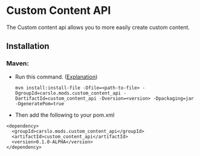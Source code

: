 # Custom Content API

The Custom content api allows you to more easily create custom content.

## Installation

### Maven:

- Run this command. ([Explanation](https://maven.apache.org/general.html#I_have_a_jar_that_I_want_to_put_into_my_local_repository._How_can_I_copy_it_in.3F))<p>
`mvn install:install-file -Dfile=<path-to-file> -DgroupId=carslo.mods.custom_content_api -DartifactId=custom_content_api -Dversion=<version> -Dpackaging=jar -DgeneratePom=true`

- Then add the following to your pom.xml
```
<dependency>
  <groupId>carslo.mods.custom_content_api</groupId>
  <artifactId>custom_content_api</artifactId>
  <version>0.1.0-ALPHA</version>
</dependency>
```